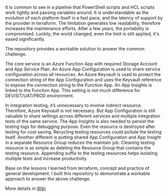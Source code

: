 It is common to see in a pipeline that PowerShell scripts and HCL scripts work tightly and passing variables around. It is understandable as the evolution of each platform itself in a fast pace, and the latency of support by the provider in terraform. The limitation generates low readability, therefore increases the maintenance efforts. After a few years, the portability is compromised. Luckily, the world changed, even the limit is still applied, it's eased significantly. 

The repository provides a workable solution to answer the common challenge.

The core service is an Azure Function App with required Storage Account and App Service Plan. An Azure App Configuration is used to share service configuration across all resources. An Azure Keyvault is used to protect the connection string of the App Configuration and uses the Keyvault reference to expose the connection string to the Function App. An App Insights is linked to the Function App. This setting is not much difference for DEV/SIT/UAT/PROD environment.

In integration testing, it’s unnecessary to involve indirect resource. Therefore, Azure Keyvault is not necessary. But App Configuration is still valuable to share settings across different services and multiple integration tests of the same service. The App Insights is also needed to persist the testing logs for debugging purpose. Even the resource is destroyed after testing for cost saving. Recycling testing resources could pollute the testing itself. Another different is putting shared App Configuration and App Insight in a separate Resource Group reduces the maintain job. Cleaning testing resource is as simple as deleting the Resource Group that contains the testing resource. Appending suffix to the testing resources helps isolating multiple tests and increase productivity.

Base on the lessons I learned from terraform, concept and practice of general development. I built this repository to demonstrate a workable approach to answer the above challenge.

More details in [Wiki](https://github.com/pingdong/newmoon.infrastructure/wiki)
